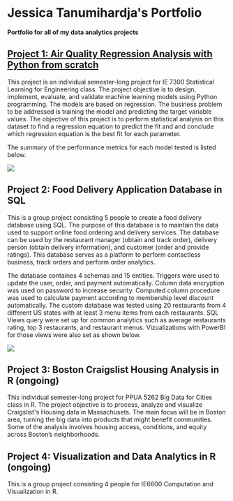 # Jessica Tanumihardja's Portfolio

**Portfolio for all of my data analytics projects**

## [Project 1: Air Quality Regression Analysis with Python from scratch](https://github.com/jtanumihardja/ML-IE7300)

This project is an individual semester-long project for IE 7300 Statistical Learning for Engineering class. The project objective is to design, implement, evaluate, and validate machine learning models using Python programming. The models are based on regression. The business problem to be addressed is training the model and predicting the target variable values. The objective of this project is to perform statistical analysis on this dataset to find a regression equation to predict the fit and and conclude which regression equation is the best fit for each parameter.

The summary of the performance metrics for each model tested is listed below.

![](https://github.com/jtanumihardja/jtanumihardja.github.io/blob/main/images/AirQualityRegressionResultSummary.png)

## Project 2: Food Delivery Application Database in SQL  

This is a group project consisting 5 people to create a food delivery database using SQL. The purpose of this database is to maintain the data used to support online food ordering and delivery services. The database can be used by the restaurant manager (obtain and track order), delivery person (obtain delivery information), and customer (order and provide ratings). This database serves as a platform to perform contactless business, track orders and perform order analytics. 

The database containes 4 schemas and 15 entities. Triggers were used to update the user, order, and payment automatically. Column data encryption was used on password to increase security. Computed column procedure was used to calculate payment according to membership level discount automatically. The custom database was tested using 20 restaurants from 4 different US states with at least 3 menu items from each restaurants. SQL Views query were set up for common analytics such as average restaurants rating, top 3 restaurants, and restaurant menus. Vizualizations with PowerBI for those views were also set as shown below. 

![](https://github.com/jtanumihardja/jtanumihardja.github.io/blob/main/images/FoodDatabase_1.png) 

## Project 3: Boston Craigslist Housing Analysis in R (ongoing)

This individual semester-long project for PPUA 5262 Big Data for Cities class in R. The project objective is to process, analyze and visualize Craigslist's Housing data in Massachusets. The main focus will be in Boston area, turning the big data into products that might benefit communities. Some of the analysis involves housing access, conditions, and equity across Boston’s neighborhoods.

## Project 4: Visualization and Data Analytics in R (ongoing)

This is a group project consisting 4 people for IE6600 Computation and Visualization in R. 
